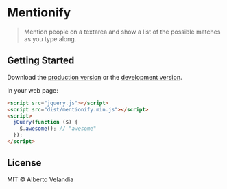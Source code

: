 # Mentionify

> Mention people on a textarea and show a list of the possible matches as you type along.


## Getting Started

Download the [production version][min] or the [development version][max].

[min]: https://raw.githubusercontent.com/betovelandia/jquery-mentionify/master/dist/jquery.mentionify.min.js
[max]: https://raw.githubusercontent.com/betovelandia/jquery-mentionify/master/dist/jquery.mentionify.js

In your web page:

```html
<script src="jquery.js"></script>
<script src="dist/mentionify.min.js"></script>
<script>
  jQuery(function ($) {
    $.awesome(); // "awesome"
  });
</script>
```


## License

MIT © Alberto Velandia
